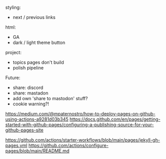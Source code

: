 styling:
- next / previous links

html:
- GA
- dark / light theme button

project:
- topics pages don't build
- polish pipeline

Future:
- share: discord
- share: mastadon
- add own 'share to mastodon' stuff?
- cookie warning?!


https://medium.com/@mpaternostro/how-to-deploy-pages-on-github-using-actions-a9281d03b345
https://docs.github.com/en/pages/getting-started-with-github-pages/configuring-a-publishing-source-for-your-github-pages-site

https://github.com/actions/starter-workflows/blob/main/pages/jekyll-gh-pages.yml
https://github.com/actions/configure-pages/blob/main/README.md

